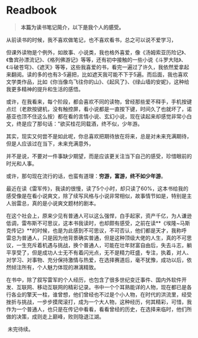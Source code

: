 # Readbook

> **本篇为读书笔记简介，以下是我个人的感受。**

​    从前读书的时候，我不喜欢做笔记，也不喜欢看书，总之可以说不爱学习，

​    但课外读物是个例外，如故事、小说类，我也格外喜爱，像《汤姆索亚历险记》、《鲁宾孙漂流记》、《格列佛游记》等等，还有初中接触的一些小说《斗罗大陆》、《斗破苍穹》、《遮天》等等，这些我喜爱的书，看完一遍过了许久，我依然爱拿起来翻阅。读的多的也有3-5遍把，比如遮天我可能不下于5遍。而后面，我也喜欢文学类作品，比如《你当像鸟飞往你的山》、《起风了》、《绿山墙的安妮》，这种给我更多精神的提升和生活的感悟。

​    或许，在我看来，每个阶段，都会喜欢不同的读物，曾经那些爱不释手，手机按键点烂（老款按键机，没有触控屏，看小说都是一直按下键，时间久了也就坏了，诺基亚也顶不住这么按）都在看的言情小说、玄幻小说，现在读起来却感觉非常小白文，终是应了那句话："欲买桂花同载酒，终不似，少年游。

​	其实，现实又何尝不是如此呢，你总喜欢把期待放在将来，总是对未来充满期待，但是人应该过在当下，未来充满意外，

​	并不是说，不要对一件事缺少期望，而是应该更关注当下自己的感受，珍惜眼前的时光和人事。

​	或许，那句现在流行的话，也蛮有道理：**穷游，富游，终不如少年游**。



​	最近在读《雷军传》，我读的很慢，读了5个小时，却只读了60%，这本书给我的感受像是在看小说爽文，除了续写风格与小说非常相似，故事情节如是，特别是主人翁雷总，真的是小说爽文题材的剧本。

在这个社会上，原来少见有普通人可以这么强悍，白手起家，资产千亿，为人谦逊低调，雷布斯不可思议，这本书我读时，也却颇有感受，之前在读**《埃隆~马斯克传记》**的时候，也是为此感到不可思议，不可否认，他们都是天才，我称呼雷总为普通人，只是因为他背景确实普通，但是这种顶级大佬的人生，真的不可思议，一生充斥着机遇与挑战，换个普通人，可能在壮年财富自由后，失去斗志，躺平享受了，但是成功人士无不有着闪光点，无不是精力旺盛，专注，执着，对人、对学习、对事物、充分保持激情与热爱，在选择赛道后，毫不犹豫，成功以后，依然倾注所有，个人魅力体现的淋漓精致。

​	在书中，除了叙写雷军的个人经历，也包含了很多世纪变迁事件、国内外软件开发、互联网、移动互联网的精彩记录。书中一个个耳熟能详的人物，现在都已是各行各业的擎天一柱，谁曾想，他们曾经也不过是个小人物，在时代的洪流里，经受挫折与挑战，一步步摸爬滚打，成为一个大人物，这种经历，何其精彩，可惜，我作为一个普通人，也只是在传记中看看，看看曾经的历史，在选择来临时，他们所做的决策，成则走上巅峰，败则隐退江湖。

​	未完待续。



<!-- more -->

<script src="https://giscus.app/client.js"
	data-repo="joshzhong66/Josh-Mkdocs"
	data-repo-id="850548176"
	data-mapping="number"
	data-term="1"
	data-reactions-enabled="1"
	data-emit-metadata="0"
	data-input-position="bottom"
	data-theme="light"
	data-lang="zh-CN"
	crossorigin="anonymous"
	async>
</script>


